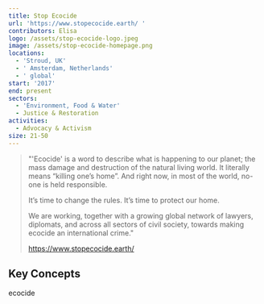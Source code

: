 ```yaml
---
title: Stop Ecocide
url: 'https://www.stopecocide.earth/ '
contributors: Elisa
logo: /assets/stop-ecocide-logo.jpeg
image: /assets/stop-ecocide-homepage.png
locations:
  - 'Stroud, UK'
  - ' Amsterdam, Netherlands'
  - ' global'
start: '2017'
end: present
sectors:
  - 'Environment, Food & Water'
  - Justice & Restoration
activities:
  - Advocacy & Activism
size: 21-50
---
```

> "'Ecocide' is a word to describe what is happening to our planet; the mass damage and destruction of the natural living world.  It literally means “killing one’s home”.   And right now, in most of the world, no-one is held responsible.  
> 
> It’s time to change the rules.  It’s time to protect our home.
> 
> We are working, together with a growing global network of lawyers, diplomats, and across all sectors of civil society, towards making ecocide an international crime."
> 
> https://www.stopecocide.earth/

## Key Concepts

ecocide
